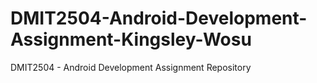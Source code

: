 # DMIT2504-Android-Development-Assignment-Kingsley-Wosu
DMIT2504 - Android Development Assignment Repository

